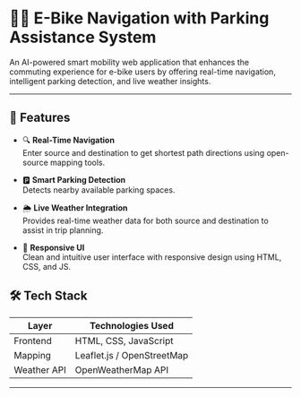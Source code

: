 # 🚴‍♂️ E-Bike Navigation with Parking Assistance System

An AI-powered smart mobility web application that enhances the commuting experience for e-bike users by offering real-time navigation, intelligent parking detection, and live weather insights.

---

## 🌟 Features

- 🔍 **Real-Time Navigation**  
  Enter source and destination to get shortest path directions using open-source mapping tools.

- 🅿️ **Smart Parking Detection**  
  Detects nearby available parking spaces.

- 🌦️ **Live Weather Integration**  
  Provides real-time weather data for both source and destination to assist in trip planning.

- 📡 **Responsive UI**  
  Clean and intuitive user interface with responsive design using HTML, CSS, and JS.

## 🛠️ Tech Stack

| Layer           | Technologies Used                          |
|----------------|---------------------------------------------|
| Frontend        | HTML, CSS, JavaScript                      |
| Mapping         | Leaflet.js / OpenStreetMap                 |
| Weather API     | OpenWeatherMap API                         |

---

